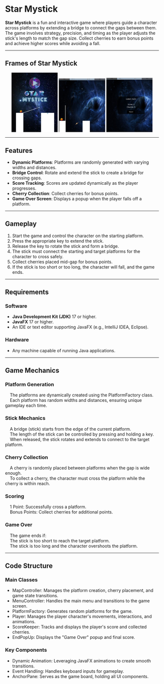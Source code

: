 # Star Mystick
**Star Mystick** is a fun and interactive game where players guide a character across platforms by extending a bridge to connect the gaps between them. The game involves strategy, precision, and timing as the player adjusts the stick's length to match the gap size. Collect cherries to earn bonus points and achieve higher scores while avoiding a fall.

---
## Frames of Star Mystick

<p align="center">
  <img src="homepage.png" width="30%" />
  <img src="mainpage.jpg" width="30%" />
  <img src="endpage.jpg" width="30%" />
</p>


---

## Features

- **Dynamic Platforms**: Platforms are randomly generated with varying widths and distances.
- **Bridge Control**: Rotate and extend the stick to create a bridge for crossing gaps.
- **Score Tracking**: Scores are updated dynamically as the player progresses.
- **Cherry Collection**: Collect cherries for bonus points.
- **Game Over Screen**: Displays a popup when the player falls off a platform.

---

## Gameplay

1. Start the game and control the character on the starting platform.
2. Press the appropriate key to extend the stick.
3. Release the key to rotate the stick and form a bridge.
4. The stick must connect the starting and target platforms for the character to cross safely.
5. Collect cherries placed mid-gap for bonus points.
6. If the stick is too short or too long, the character will fall, and the game ends.

---

## Requirements

### Software
- **Java Development Kit (JDK)** 17 or higher.
- **JavaFX** 17 or higher.
- An IDE or text editor supporting JavaFX (e.g., IntelliJ IDEA, Eclipse).

### Hardware
- Any machine capable of running Java applications.

---

## Game Mechanics

### Platform Generation
&nbsp;&nbsp;&nbsp;&nbsp;The platforms are dynamically created using the PlatformFactory class.</br>
&nbsp;&nbsp;&nbsp;&nbsp;Each platform has random widths and distances, ensuring unique gameplay each time.

### Stick Mechanics
&nbsp;&nbsp;&nbsp;&nbsp;A bridge (stick) starts from the edge of the current platform.</br>
&nbsp;&nbsp;&nbsp;&nbsp;The length of the stick can be controlled by pressing and holding a key.</br>
&nbsp;&nbsp;&nbsp;&nbsp;When released, the stick rotates and extends to connect to the target platform.

### Cherry Collection
&nbsp;&nbsp;&nbsp;&nbsp;A cherry is randomly placed between platforms when the gap is wide enough.</br>
&nbsp;&nbsp;&nbsp;&nbsp;To collect a cherry, the character must cross the platform while the cherry is within reach.

### Scoring
&nbsp;&nbsp;&nbsp;&nbsp;1 Point: Successfully cross a platform. </br>
&nbsp;&nbsp;&nbsp;&nbsp;Bonus Points: Collect cherries for additional points.

### Game Over
&nbsp;&nbsp;&nbsp;&nbsp;The game ends if:</br>
&nbsp;&nbsp;&nbsp;&nbsp;The stick is too short to reach the target platform.</br>
&nbsp;&nbsp;&nbsp;&nbsp;The stick is too long and the character overshoots the platform.</br>

---

## Code Structure

### Main Classes
* MapController: Manages the platform creation, cherry placement, and game state transitions.
* MenuController: Handles the main menu and transitions to the game screen.
* PlatformFactory: Generates random platforms for the game.
* Player: Manages the player character's movements, interactions, and animations.
* ScoreKeeper: Tracks and displays the player's score and collected cherries.
* EndPopUp: Displays the "Game Over" popup and final score.
### Key Components
* Dynamic Animation: Leveraging JavaFX animations to create smooth transitions.
* Event Handling: Handles keyboard inputs for gameplay.
* AnchorPane: Serves as the game board, holding all UI components.

